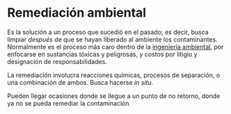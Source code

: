 # Remediación ambiental

Es la solución a un proceso que sucedió en el pasado; es decir, busca limpiar *después* de que se hayan liberado al ambiente los contaminantes. Normalmente es el proceso más caro dentro de la [ingeniería ambiental](Ingenier%C3%ADa%20ambiental.md), por enfocarse en sustancias tóxicas y peligrosas, y costos por litigio y designación de responsabilidades.

La remediación involucra reacciones químicas, procesos de separación, o una combinación de ambos. Busca hacerse *in situ*.

Pueden llegar ocasiones donde se llegue a un punto de no retorno, donde ya no se pueda remediar la contaminación
